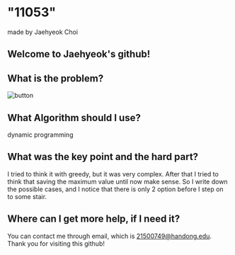 # "11053"

made by Jaehyeok Choi

## Welcome to Jaehyeok's github!

## What is the problem?

![button](https://github.com/Choi-JaeHyeok-21500749/11053/blob/main/11053_pro.JPG)

## What Algorithm should I use?

dynamic programming

## What was the key point and the hard part?

I tried to think it with greedy, but it was very complex.
After that I tried to think that saving the maximum value until now make sense.
So I write down the possible cases, and I notice that there is only 2 option before I step on to some stair.

## Where can I get more help, if I need it?

You can contact me through email, which is 21500749@handong.edu.
Thank you for visiting this github!

